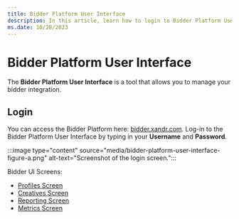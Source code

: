 ```yaml
---
title: Bidder Platform User Interface
description: In this article, learn how to login to Bidder Platform User Interface that allows you to manage your bidder integration.
ms.date: 10/28/2023
---
```


# Bidder Platform User Interface

The **Bidder Platform User Interface** is a tool that allows you to manage your bidder integration.

## Login

You can access the Bidder Platform here: [bidder.xandr.com](https://bidder.appnexus.com/). Log-in to the Bidder Platform User Interface by typing in your **Username** and **Password**.

:::image type="content" source="media/bidder-platform-user-interface-figure-a.png" alt-text="Screenshot of the login screen.":::

Bidder UI Screens:

- [Profiles Screen](profiles-screen.md)
- [Creatives Screen](creatives-screen.md)
- [Reporting Screen](reporting-screen.md)
- [Metrics Screen](metrics-screen.md)
